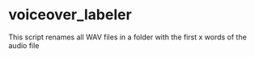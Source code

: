 # voiceover_labeler
This script renames all WAV files in a folder with the first x words of the audio file
